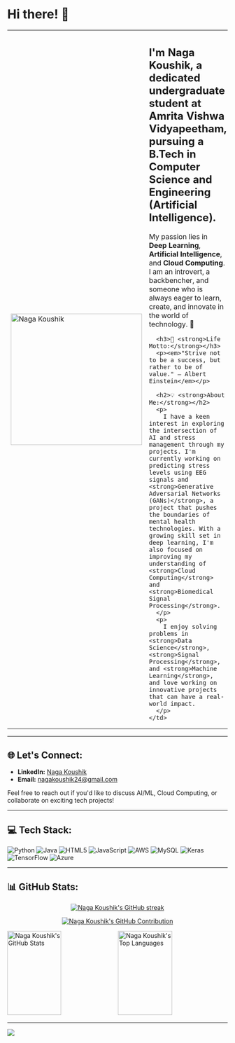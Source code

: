 # Hi there! 👋

<table>
  <tr>
    <td>
      <img src="assets/profile.jpg" alt="Naga Koushik" width="300"/>
    </td>
    <td>
      <h2>I'm <strong>Naga Koushik</strong>, a dedicated undergraduate student at <strong>Amrita Vishwa Vidyapeetham</strong>, pursuing a B.Tech in Computer Science and Engineering (Artificial Intelligence).</h2>
      <p>My passion lies in <strong>Deep Learning</strong>, <strong>Artificial Intelligence</strong>, and <strong>Cloud Computing</strong>. I am an introvert, a backbencher, and someone who is always eager to learn, create, and innovate in the world of technology. 🚀</p>

      <h3>🌟 <strong>Life Motto:</strong></h3>
      <p><em>"Strive not to be a success, but rather to be of value." – Albert Einstein</em></p>

      <h2>💡 <strong>About Me:</strong></h2>
      <p>
        I have a keen interest in exploring the intersection of AI and stress management through my projects. I'm currently working on predicting stress levels using EEG signals and <strong>Generative Adversarial Networks (GANs)</strong>, a project that pushes the boundaries of mental health technologies. With a growing skill set in deep learning, I'm also focused on improving my understanding of <strong>Cloud Computing</strong> and <strong>Biomedical Signal Processing</strong>.
      </p>
      <p>
        I enjoy solving problems in <strong>Data Science</strong>, <strong>Signal Processing</strong>, and <strong>Machine Learning</strong>, and love working on innovative projects that can have a real-world impact.
      </p>
    </td>
  </tr>
</table>

---


## 🌐 Let's Connect:

- **LinkedIn:** [Naga Koushik](https://www.linkedin.com/in/naga-koushik-040b80293/)   
- **Email:** [nagakoushik24@gmail.com](mailto:nagakoushik24@gmail.com)  

Feel free to reach out if you'd like to discuss AI/ML, Cloud Computing, or collaborate on exciting tech projects!

---

## 💻 Tech Stack:
![Python](https://img.shields.io/badge/python-3670A0?style=for-the-badge&logo=python&logoColor=ffdd54)
![Java](https://img.shields.io/badge/java-%23ED8B00.svg?style=for-the-badge&logo=java&logoColor=white)
![HTML5](https://img.shields.io/badge/html5-%23E34F26.svg?style=for-the-badge&logo=html5&logoColor=white)
![JavaScript](https://img.shields.io/badge/javascript-%23323330.svg?style=for-the-badge&logo=javascript&logoColor=%23F7DF1E)
![AWS](https://img.shields.io/badge/AWS-%23FF9900.svg?style=for-the-badge&logo=amazon-aws&logoColor=white)
![MySQL](https://img.shields.io/badge/mysql-%2300f.svg?style=for-the-badge&logo=mysql&logoColor=white)
![Keras](https://img.shields.io/badge/Keras-%23D00000.svg?style=for-the-badge&logo=Keras&logoColor=white)
![TensorFlow](https://img.shields.io/badge/TensorFlow-%23FF6F00.svg?style=for-the-badge&logo=TensorFlow&logoColor=white)
![Azure](https://img.shields.io/badge/Microsoft_Azure-0089D6?style=for-the-badge&logo=microsoft-azure&logoColor=white)

---

## 📊 GitHub Stats:

<p align="center">
  <a href="https://github.com/nagakoushik24">
    <img src="https://github-readme-streak-stats.herokuapp.com/?user=nagakoushik24&theme=radical&border=7F3FBF&background=0D1117" alt="Naga Koushik's GitHub streak"/>
  </a>
</p>

<p align="center">
  <a href="https://github.com/nagakoushik24">
    <img src="https://github-profile-summary-cards.vercel.app/api/cards/profile-details?username=nagakoushik24&theme=radical" alt="Naga Koushik's GitHub Contribution"/>
  </a>
</p>

<a> 
    <a href="https://github.com/nagakoushik24"><img alt="Naga Koushik's GitHub Stats" src="https://denvercoder1-github-readme-stats.vercel.app/api?username=nagakoushik24&show_icons=true&count_private=true&theme=react&border_color=7F3FBF&bg_color=0D1117&title_color=F85D7F&icon_color=F8D866" height="192px" width="49.5%"/></a>
  <a href="https://github.com/nagakoushik24"><img alt="Naga Koushik's Top Languages" src="https://denvercoder1-github-readme-stats.vercel.app/api/top-langs/?username=nagakoushik24&langs_count=8&layout=compact&theme=react&border_color=7F3FBF&bg_color=0D1117&title_color=F85D7F&icon_color=F8D866" height="192px" width="49.5%"/></a>
  <br/>
</a>

---

[![](https://visitcount.itsvg.in/api?id=nagakoushik24&icon=0&color=0)](https://visitcount.itsvg.in)

